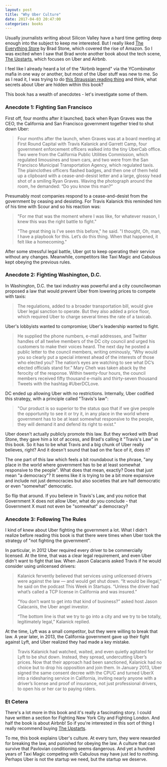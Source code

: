 ```yaml
---
layout: post
title: "Why Uber Culture"
date: 2017-04-03 20:47:00
categories: books
---
```


Usually journalists writing about Silicon Valley have a hard time getting deep enough into the subject to keep me interested. But I really liked [The Everything Store](https://www.amazon.com/Everything-Store-Jeff-Bezos-Amazon-ebook/dp/B00BWQW73E) by Brad Stone, which covered the rise of Amazon. So I was excited when I saw that Brad wrote another book about the tech scene, [The Upstarts](https://www.amazon.com/Upstarts-Airbnb-Companies-Silicon-Changing/dp/0316388394/ref=asap_bc?ie=UTF8), which focuses on Uber and Airbnb.

I feel like I already heard a lot of the "Airbnb legend" via the YCombinator mafia in one way or another, but most of the Uber stuff was new to me. So as I read it, I was trying to do [this Straussian reading thing](http://lacker.io/books/2017/03/26/straussian-reading.html) and think, what secrets about Uber are hidden within this book?

This book has a wealth of anecdotes - let's investigate some of them.

### Anecdote 1: Fighting San Francisco

First off, four months after it launched, back when Ryan Graves was the CEO, the California and San Francisco government together tried to shut down Uber:

> Four months after the launch, when Graves was at a board meeting at First Round Capital with Travis Kalanick and Garrett Camp, four government enforcement officers walked into the tiny UberCab office. Two were from the California Public Utilities Commission, which regulated limousines and town cars, and two were from the San Francisco Municipal Transportation Agency, which regulated taxis. The plainclothes officers flashed badges, and then one of them held up a clipboard with a cease-and-desist letter and a large, glossy head shot of a smiling Ryan Graves. Waving the photograph around the room, he demanded: “Do you know this man?”

Presumably most companies respond to a cease-and-desist from the government by ceasing and desisting. For Travis Kalanick this reminded him of his time with Scour and so his reaction was:

> "For me that was the moment where I was like, for whatever reason, I knew this was the right battle to fight."
>
> "The great thing is I’ve seen this before," he said. "I thought, Oh, man, I have a playbook for this. Let’s do this thing. When that happened, it felt like a homecoming."

After some stressful legal battle, Uber got to keep operating their service without any changes. Meanwhile, competitors like Taxi Magic and Cabulous kept obeying the previous rules.

### Anecdote 2: Fighting Washington, D.C.

In Washington, D.C. the taxi industry was powerful and a city councilwoman proposed a law that would prevent Uber from lowering prices to compete with taxis:

> The regulations, added to a broader transportation bill, would give Uber legal sanction to operate. But they also added a price floor, which required Uber to charge several times the rate of a taxicab.

Uber's lobbyists wanted to compromise; Uber's leadership wanted to fight.

> He supplied the phone numbers, e-mail addresses, and Twitter handles of all twelve members of the DC city council and urged his customers to make their voices heard. The next day he posted a public letter to the council members, writing ominously, “Why would you so clearly put a special interest ahead of the interests of those who elected you? The nation’s eyes are watching to see what DC’s elected officials stand for.” Mary Cheh was taken aback by the ferocity of the response. Within twenty-four hours, the council members received fifty thousand e-mails and thirty-seven thousand Tweets with the hashtag #UberDCLove.

DC ended up allowing Uber with no restrictions. Internally, Uber codified this strategy, with a principle called "Travis's law":

> "Our product is so superior to the status quo that if we give people the opportunity to see it or try it, in any place in the world where government has to be at least somewhat responsive to the people, they will demand it and defend its right to exist."

Uber doesn't actually publicly promote this law. But they worked with Brad Stone, they gave him a lot of access, and Brad's calling it "Travis's Law" in this book. So it has to be what Travis and a big chunk of Uber really believes, right? And it doesn't sound that bad on the face of it, does it?

The one part of this law which feels a bit roundabout is the phrase, "any place in the world where government has to be at least somewhat responsive to the people". What does that mean, exactly? Does that just mean "a democracy"? It seems like it is trying to be a bit more expansive and include not just democracies but also societies that are half democratic or even "somewhat" democratic.

So flip that around. If you believe in Travis's Law, and you notice that Government X does not allow Uber, what do you conclude - that Government X must not even be "somewhat" a democracy?

### Anecdote 3: Following The Rules

I kind of knew about Uber fighting the government a lot. What I didn't realize before reading this book is that there were times when Uber took the strategy of "not fighting the government".

In particular, in 2012 Uber required every driver to be commercially licensed. At the time, that was a clear legal requirement, and even Uber didn't want to fight that law. When Jason Calacanis asked Travis if he would consider using unlicensed drivers:

> Kalanick fervently believed that services using unlicensed drivers were against the law — and would get shut down. “It would be illegal,” he said on the podcast This Week in Startups. “Unless the driver had what’s called a TCP license in California and was insured.”
>
> “You don’t want to get into that kind of business?” asked host Jason Calacanis, the Uber angel investor.
>
> “The bottom line is that we try to go into a city and we try to be totally, legitimately legal,” Kalanick replied.

At the time, Lyft was a small competitor, but they were willing to break that law. A year later, in 2013, the California government gave up their fight against Lyft, and Uber realized they had made a key mistake.

> Travis Kalanick had watched, waited, and even quietly agitated for Lyft to be shut down. Instead, they spread, undercutting Uber’s prices. Now that their approach had been sanctioned, Kalanick had no choice but to drop his opposition and join them. In January 2013, Uber signed the same consent decree with the CPUC and turned UberX into a ridesharing service in California, inviting nearly anyone with a driver’s license and proof of insurance, not just professional drivers, to open his or her car to paying riders.

### Et Cetera

There's a lot more in this book and it's really a fascinating story. I could have written a section for Fighting New York City and Fighting London. And half the book is about Airbnb! So if you're interested in this sort of thing I really recommend buying [The Upstarts](https://www.amazon.com/Upstarts-Airbnb-Companies-Silicon-Changing/dp/0316388394/ref=asap_bc?ie=UTF8).

To me, this book explains Uber's culture. At every turn, they were rewarded for breaking the law, and punished for obeying the law. A culture that can survive that Pavlovian conditioning seems dangerous. And yet a hundred years of Taxi Magic competing with Cabulous may have just led to nothing. Perhaps Uber is not the startup we need, but the startup we deserve.
